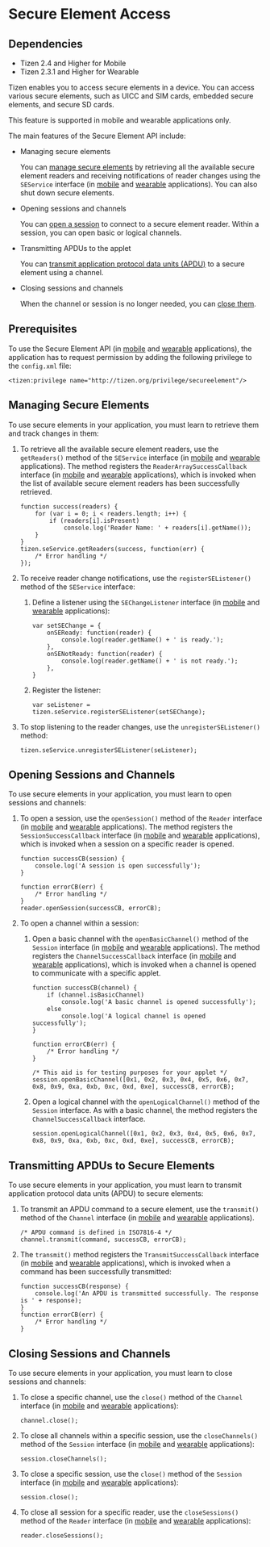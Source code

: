 # Secure Element Access

## Dependencies

- Tizen 2.4 and Higher for Mobile
- Tizen 2.3.1 and Higher for Wearable

Tizen enables you to access secure elements in a device. You can access various secure elements, such as UICC and SIM cards, embedded secure elements, and secure SD cards.

This feature is supported in mobile and wearable applications only.

The main features of the Secure Element API include:

- Managing secure elements   

  You can [manage secure elements](./connectivity/secure-element-w.md#Managing_Secure_Element) by retrieving all the available secure element readers and receiving notifications of reader changes using the `SEService` interface (in [mobile](../../../../org.tizen.web.apireference/html/device_api/mobile/tizen/se.html#SEService) and [wearable](../../../../org.tizen.web.apireference/html/device_api/wearable/tizen/se.html#SEService) applications). You can also shut down secure elements.

- Opening sessions and channels   

  You can [open a session](./connectivity/secure-element-w.md#Opening_Sessions) to connect to a secure element reader. Within a session, you can open basic or logical channels.

- Transmitting APDUs to the applet	

  You can [transmit application protocol data units (APDU)](./connectivity/secure-element-w.md#Transmitting_APDU) to a secure element using a channel.

- Closing sessions and channels	

  When the channel or session is no longer needed, you can [close them](./connectivity/secure-element-w.md#Closing_Sessions).

## Prerequisites

To use the Secure Element API (in [mobile](../../../../org.tizen.web.apireference/html/device_api/mobile/tizen/se.html) and [wearable](../../../../org.tizen.web.apireference/html/device_api/wearable/tizen/se.html) applications), the application has to request permission by adding the following privilege to the `config.xml` file:

```
<tizen:privilege name="http://tizen.org/privilege/secureelement"/>
```

## Managing Secure Elements

To use secure elements in your application, you must learn to retrieve them and track changes in them:

1. To retrieve all the available secure element readers, use the `getReaders()` method of the `SEService` interface (in [mobile](../../../../org.tizen.web.apireference/html/device_api/mobile/tizen/se.html#SEService) and [wearable](../../../../org.tizen.web.apireference/html/device_api/wearable/tizen/se.html#SEService) applications). The method registers the `ReaderArraySuccessCallback` interface (in [mobile](../../../../org.tizen.web.apireference/html/device_api/mobile/tizen/se.html#ReaderArraySuccessCallback) and [wearable](../../../../org.tizen.web.apireference/html/device_api/wearable/tizen/se.html#ReaderArraySuccessCallback) applications), which is invoked when the list of available secure element readers has been successfully retrieved.

   ```
   function success(readers) {
       for (var i = 0; i < readers.length; i++) {
           if (readers[i].isPresent)
               console.log('Reader Name: ' + readers[i].getName());
       }
   }
   tizen.seService.getReaders(success, function(err) {
       /* Error handling */
   });
   ```

2. To receive reader change notifications, use the `registerSEListener()` method of the `SEService` interface:

   1. Define a listener using the `SEChangeListener` interface (in [mobile](../../../../org.tizen.web.apireference/html/device_api/mobile/tizen/se.html#SEChangeListener) and [wearable](../../../../org.tizen.web.apireference/html/device_api/wearable/tizen/se.html#SEChangeListener) applications):

      ```
      var setSEChange = {
          onSEReady: function(reader) {
              console.log(reader.getName() + ' is ready.');
          },
          onSENotReady: function(reader) {
              console.log(reader.getName() + ' is not ready.');
          },
      }
      ```

   2. Register the listener:

      ```
      var seListener = tizen.seService.registerSEListener(setSEChange);
      ```

3. To stop listening to the reader changes, use the `unregisterSEListener()` method:

   ```
   tizen.seService.unregisterSEListener(seListener);
   ```

## Opening Sessions and Channels

To use secure elements in your application, you must learn to open sessions and channels:

1. To open a session, use the `openSession()` method of the `Reader` interface (in [mobile](../../../../org.tizen.web.apireference/html/device_api/mobile/tizen/se.html#Reader) and [wearable](../../../../org.tizen.web.apireference/html/device_api/wearable/tizen/se.html#Reader) applications). The method registers the `SessionSuccessCallback` interface (in [mobile](../../../../org.tizen.web.apireference/html/device_api/mobile/tizen/se.html#SessionSuccessCallback) and [wearable](../../../../org.tizen.web.apireference/html/device_api/wearable/tizen/se.html#SessionSuccessCallback) applications), which is invoked when a session on a specific reader is opened.

   ```
   function successCB(session) {
       console.log('A session is open successfully');
   }

   function errorCB(err) {
       /* Error handling */
   }
   reader.openSession(successCB, errorCB);
   ```

2. To open a channel within a session:

   1. Open a basic channel with the `openBasicChannel()` method of the `Session` interface (in [mobile](../../../../org.tizen.web.apireference/html/device_api/mobile/tizen/se.html#Session) and [wearable](../../../../org.tizen.web.apireference/html/device_api/wearable/tizen/se.html#Session) applications). The method registers the `ChannelSuccessCallback` interface (in [mobile](../../../../org.tizen.web.apireference/html/device_api/mobile/tizen/se.html#ChannelSuccessCallback) and [wearable](../../../../org.tizen.web.apireference/html/device_api/wearable/tizen/se.html#ChannelSuccessCallback) applications), which is invoked when a channel is opened to communicate with a specific applet.

      ```
      function successCB(channel) {
          if (channel.isBasicChannel)
              console.log('A basic channel is opened successfully');
          else
              console.log('A logical channel is opened successfully');
      }

      function errorCB(err) {
          /* Error handling */
      }

      /* This aid is for testing purposes for your applet */
      session.openBasicChannel([0x1, 0x2, 0x3, 0x4, 0x5, 0x6, 0x7, 0x8, 0x9, 0xa, 0xb, 0xc, 0xd, 0xe], successCB, errorCB);
      ```

   2. Open a logical channel with the `openLogicalChannel()` method of the `Session` interface. As with a basic channel, the method registers the `ChannelSuccessCallback` interface.

      ```
      session.openLogicalChannel([0x1, 0x2, 0x3, 0x4, 0x5, 0x6, 0x7, 0x8, 0x9, 0xa, 0xb, 0xc, 0xd, 0xe], successCB, errorCB);
      ```

## Transmitting APDUs to Secure Elements

To use secure elements in your application, you must learn to transmit application protocol data units (APDU) to secure elements:

1. To transmit an APDU command to a secure element, use the `transmit()` method of the `Channel` interface (in [mobile](../../../../org.tizen.web.apireference/html/device_api/mobile/tizen/se.html#Channel) and [wearable](../../../../org.tizen.web.apireference/html/device_api/wearable/tizen/se.html#Channel) applications).

   ```
   /* APDU command is defined in ISO7816-4 */
   channel.transmit(command, successCB, errorCB);
   ```

2. The `transmit()` method registers the `TransmitSuccessCallback` interface (in [mobile](../../../../org.tizen.web.apireference/html/device_api/mobile/tizen/se.html#TransmitSuccessCallback) and [wearable](../../../../org.tizen.web.apireference/html/device_api/wearable/tizen/se.html#TransmitSuccessCallback) applications), which is invoked when a command has been successfully transmitted:

   ```
   function successCB(response) {
       console.log('An APDU is transmitted successfully. The response is ' + response);
   }
   function errorCB(err) {
       /* Error handling */
   }
   ```

## Closing Sessions and Channels

To use secure elements in your application, you must learn to close sessions and channels:

1. To close a specific channel, use the `close()` method of the `Channel` interface (in [mobile](../../../../org.tizen.web.apireference/html/device_api/mobile/tizen/se.html#Channel) and [wearable](../../../../org.tizen.web.apireference/html/device_api/wearable/tizen/se.html#Channel) applications):

   ```
   channel.close();
   ```

2. To close all channels within a specific session, use the `closeChannels()` method of the `Session` interface (in [mobile](../../../../org.tizen.web.apireference/html/device_api/mobile/tizen/se.html#Session) and [wearable](../../../../org.tizen.web.apireference/html/device_api/wearable/tizen/se.html#Session) applications):

   ```
   session.closeChannels();
   ```

3. To close a specific session, use the `close()` method of the `Session` interface (in [mobile](../../../../org.tizen.web.apireference/html/device_api/mobile/tizen/se.html#Session) and [wearable](../../../../org.tizen.web.apireference/html/device_api/wearable/tizen/se.html#Session) applications):

   ```
   session.close();
   ```

4. To close all session for a specific reader, use the `closeSessions()` method of the `Reader` interface (in [mobile](../../../../org.tizen.web.apireference/html/device_api/mobile/tizen/se.html#Reader) and [wearable](../../../../org.tizen.web.apireference/html/device_api/wearable/tizen/se.html#Reader) applications):

   ```
   reader.closeSessions();
   ```